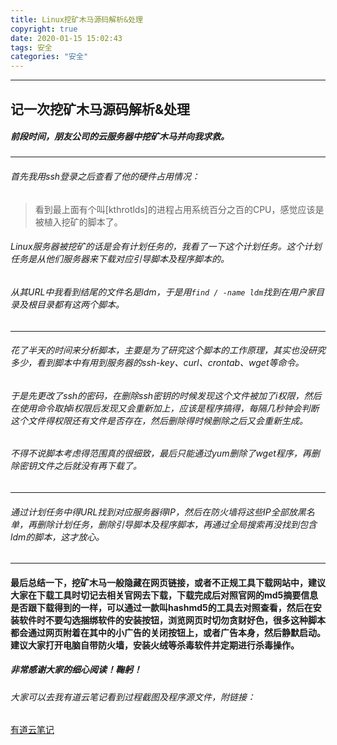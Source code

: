 ```yaml
---
title: Linux挖矿木马源码解析&处理
copyright: true
date: 2020-01-15 15:02:43
tags: 安全
categories: "安全"
---
```


------
## 记一次挖矿木马源码解析&处理

##### 前段时间，朋友公司的云服务器中挖矿木马并向我求救。

------
<!-- more -->

###### 首先我用ssh登录之后查看了他的硬件占用情况：

> 看到最上面有个叫[kthrotlds]的进程占用系统百分之百的CPU，感觉应该是被植入挖矿的脚本了。

###### Linux服务器被挖矿的话是会有计划任务的，我看了一下这个计划任务。这个计划任务是从他们服务器来下载对应引导脚本及程序脚本的。
###### 从其URL中我看到结尾的文件名是ldm，于是用`find / -name ldm`找到在用户家目录及根目录都有这两个脚本。

------

###### 花了半天的时间来分析脚本，主要是为了研究这个脚本的工作原理，其实也没研究多少，看到脚本中有用到服务器的ssh-key、curl、crontab、wget等命令。
###### 于是先更改了ssh的密码，在删除ssh密钥的时候发现这个文件被加了i权限，然后在使用命令取掉i权限后发现又会重新加上，应该是程序搞得，每隔几秒钟会判断这个文件得权限还有文件是否存在，然后删除得时候删除之后又会重新生成。
###### 不得不说脚本考虑得范围真的很细致，最后只能通过yum删除了wget程序，再删除密钥文件之后就没有再下载了。

------

###### 通过计划任务中得URL找到对应服务器得IP，然后在防火墙将这些IP全部放黑名单，再删除计划任务，删除引导脚本及程序脚本，再通过全局搜索再没找到包含ldm的脚本，这才放心。

------

####  最后总结一下，挖矿木马一般隐藏在网页链接，或者不正规工具下载网站中，建议大家在下载工具时切记去相关官网去下载，下载完成后对照官网的md5摘要信息是否跟下载得到的一样，可以通过一款叫hashmd5的工具去对照查看，然后在安装软件时不要勾选捆绑软件的安装按钮，浏览网页时切勿贪财好色，很多这种脚本都会通过网页附着在其中的小广告的关闭按钮上，或者广告本身，然后静默启动。建议大家打开电脑自带防火墙，安装火绒等杀毒软件并定期进行杀毒操作。
##### 非常感谢大家的细心阅读！鞠躬！

###### 大家可以去我有道云笔记看到过程截图及程序源文件，附链接：

[有道云笔记](http://note.youdao.com/noteshare?id=a7562f32f15f544a9811d3ef46492293)

